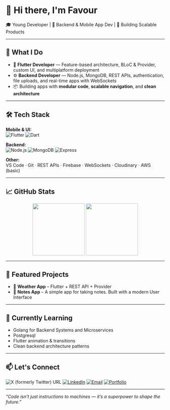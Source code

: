 # 👋 Hi there, I'm Favour

🎓 Young Developer | 🧠 Backend & Mobile App Dev | 🚀 Building Scalable Products

---

## 💼 What I Do

- 🔧 **Flutter Developer** — Feature-based architecture, BLoC & Provider, custom UI, and multiplatform deployment
- ⚙️ **Backend Developer** — Node.js, MongoDB, REST APIs, authentication, file uploads, and real-time apps with WebSockets
- 📦 Building apps with **modular code**, **scalable navigation**, and **clean architecture**

---

## 🛠 Tech Stack

**Mobile & UI:**  
![Flutter](https://img.shields.io/badge/Flutter-02569B?style=flat&logo=flutter&logoColor=white)
![Dart](https://img.shields.io/badge/Dart-0175C2?style=flat&logo=dart&logoColor=white)

**Backend:**  
![Node.js](https://img.shields.io/badge/Node.js-339933?style=flat&logo=nodedotjs&logoColor=white)
![MongoDB](https://img.shields.io/badge/MongoDB-47A248?style=flat&logo=mongodb&logoColor=white)
![Express](https://img.shields.io/badge/Express.js-000000?style=flat&logo=express&logoColor=white)

**Other:**  
VS Code · Git · REST APIs · Firebase · WebSockets · Cloudinary · AWS (basic)

---

## 📈 GitHub Stats

<p align="center">
  <img src="https://github-readme-stats.vercel.app/api?username=favourthemaster&show_icons=true&theme=radical" height="165" />
  <img src="https://github-readme-stats.vercel.app/api/top-langs/?username=favourthemaster&layout=compact&theme=radical" height="165" />
</p>

---

## 📂 Featured Projects

- 🔹 **Weather App** – Flutter + REST API + Provider
- 🔹 **Notes App** – A simple app for taking notes. Built with a modern User Interface

---

## 🌱 Currently Learning

- Golang for Backend Systems and Microservices
- Postgresql
- Flutter animation & transitions
- Clean backend architecture patterns

---

## 📫 Let's Connect

![X (formerly Twitter) URL](https://img.shields.io/twitter/url?url=https%3A%2F%2Fx.com%2Ffavour_dmaster%3Ft%3DtNVDYG9WZ00B6Gzg0WhZ4g%26s%3D08)
[![LinkedIn](https://img.shields.io/badge/LinkedIn-0A66C2?style=flat&logo=linkedin&logoColor=white)](https://linkedin.com/in/favour-nwachukwu-972b3633a)
[![Email](https://img.shields.io/badge/Gmail-D14836?style=flat&logo=gmail&logoColor=white)](mailto:nwachukwufavs@gmail.com)
[![Portfolio](https://img.shields.io/badge/Portfolio-000?style=flat&logo=vercel&logoColor=white)](https://your-portfolio.com)

---

_“Code isn’t just instructions to machines — it’s a superpower to shape the future.”_
